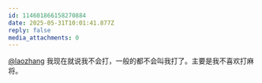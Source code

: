```yaml
---
id: 114601866158270884
date: 2025-05-31T10:01:41.877Z
reply: false
media_attachments: 0
---
```


[@laozhang](https://suo.si/@laozhang) 我现在就说我不会打，一般的都不会叫我打了。主要是我不喜欢打麻将。

